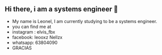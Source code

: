 ## Hi there, i am a systems engineer 👋
- My name is Leonel, I am currently studying to be a systems engineer.
- you can find me at
- instagram : elvis_fbx
- facebook: leooxz Nellzx
- whatsapp: 63804090
- GRACIAS 


<!--
**leon4l25/leon4l25** is a ✨ _special_ ✨ repository because its `README.md` (this file) appears on your GitHub profile.

Here are some ideas to get you started:

- 🔭 I’m currently working on ...
- 🌱 I’m currently learning ...
- 👯 I’m looking to collaborate on ...
- 🤔 I’m looking for help with ...
- 💬 Ask me about ...
- 📫 How to reach me: ...
- 😄 Pronouns: ...
- ⚡ Fun fact: ...
-->
